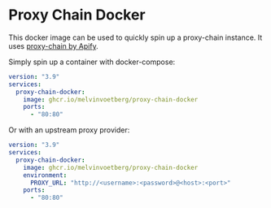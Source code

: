 # Proxy Chain Docker

This docker image can be used to quickly spin up a proxy-chain instance.
It uses [proxy-chain by Apify](https://github.com/apify/proxy-chain).

Simply spin up a container with docker-compose:

```yaml
version: "3.9"
services:
  proxy-chain-docker:
    image: ghcr.io/melvinvoetberg/proxy-chain-docker
    ports:
      - "80:80"
```

Or with an upstream proxy provider:

```yaml
version: "3.9"
services:
  proxy-chain-docker:
    image: ghcr.io/melvinvoetberg/proxy-chain-docker
    environment:
      PROXY_URL: "http://<username>:<password>@<host>:<port>"
    ports:
      - "80:80"
```

